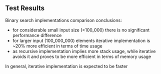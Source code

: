 ## Test Results

Binary search implementations comparison conclusions:

- for considerable small input size (<100_000) there is no significant performance difference
- for larger input (100_000_000) elements iterative implementation is ~20% more efficient in terms
  of time usage
- as recursive implementation implies more stack usage, while iterative avoids it and proves to be
  more efficient in terms of memory usage   

In general, iterative implementation is expected to be faster